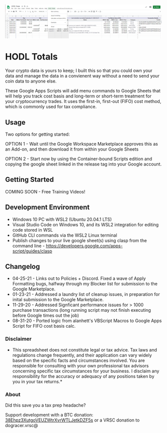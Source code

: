 ![HODL Totals Google Sheets Add-On](hodl-totals.png)

# HODL Totals

Your crypto data is yours to keep; I built this so that you could own your data and manage the data in a convienent way without a need to send your coin data to anyone else.

These Google Apps Scripts will add menu commands to Google Sheets that will help you track cost basis and long-term or short-term treatment for your cryptocurrency trades. 
It uses the first-in, first-out (FIFO) cost method, which is commonly used for tax compliance.

## Usage

Two options for getting started:

OPTION 1 - Wait until the Google Workspace Marketplace approves this as an Add-on, and then download it from within your Google Sheets

OPTION 2 - Start now by using the Container-bound Scripts edition and copying the google sheet linked in the release tag into your Google account.

## Getting Started

COMING SOON - Free Training Videos!

## Development Environment

- Windows 10 PC with WSL2 (Ubuntu 20.04.1 LTS)
- Visual Studio Code on Windows 10, and its WSL2 integration for editing code stored in WSL
- GitHub CLI commands via the WSL2 Linux terminal
- Publish changes to your live google sheet(s) using clasp from the command line - https://developers.google.com/apps-script/guides/clasp

## Changelog
- 04-25-21 - Links out to Policies + Discord. Fixed a wave of Apply Formatting bugs, halfway through my Blocker list for submission to the Google Marketplace.
- 01-23-21 - Addressed a laundry list of cleanup issues, in preparation for inital submission to the Google Marketplace.
- 11-29-20 - Addressed Signficant performance issues for > 1000 purchase transactions (long running script may not finish executing before Google times out the job)
- 08-31-20 - Ported logic from alanhett's VBScript Macros to Google Apps Script for FIFO cost basis calc.

### Disclaimer

* This spreadsheet does not constitute legal or tax advice.  Tax laws and regulations change frequently, and their application can vary widely based on the specific facts and circumstances involved. You are responsible for consulting with your own professional tax advisors concerning specific tax circumstances for your business. I disclaim any responsibility for the accuracy or adequacy of any positions taken by you in your tax returns.*

### About

Did this save you a tax prep headache?

Support development with a BTC donation: [38Ehpz3XutgoVEUZWtrXvrWTLJetkDZF5s](https://www.blockchain.com/btc/address/38Ehpz3XutgoVEUZWtrXvrWTLJetkDZF5s)
or a VRSC donation to dogracer.vrsc@
